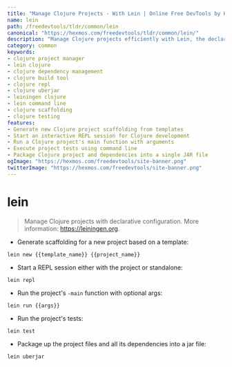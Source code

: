 ```yaml
---
title: "Manage Clojure Projects - With Lein | Online Free DevTools by Hexmos"
name: lein
path: /freedevtools/tldr/common/lein
canonical: "https://hexmos.com/freedevtools/tldr/common/lein/"
description: "Manage Clojure projects efficiently with Lein, the declarative configuration tool. Generate scaffolding, run tests, and package applications with ease. Free online tool, no registration required."
category: common
keywords:
- clojure project manager
- lein clojure
- clojure dependency management
- clojure build tool
- clojure repl
- clojure uberjar
- leiningen clojure
- lein command line
- clojure scaffolding
- clojure testing
features:
- Generate new Clojure project scaffolding from templates
- Start an interactive REPL session for Clojure development
- Run a Clojure project's main function with arguments
- Execute project tests using command line
- Package Clojure project and dependencies into a single JAR file
ogImage: "https://hexmos.com/freedevtools/site-banner.png"
twitterImage: "https://hexmos.com/freedevtools/site-banner.png"
---
```


# lein

> Manage Clojure projects with declarative configuration.
> More information: <https://leiningen.org>.

- Generate scaffolding for a new project based on a template:

`lein new {{template_name}} {{project_name}}`

- Start a REPL session either with the project or standalone:

`lein repl`

- Run the project's `-main` function with optional args:

`lein run {{args}}`

- Run the project's tests:

`lein test`

- Package up the project files and all its dependencies into a jar file:

`lein uberjar`
